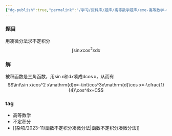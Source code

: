 ```yaml
---
{"dg-publish":true,"permalink":"/学习/资料库/题库/高等数学题库/exe-高等数学-00000008/","dgPassFrontmatter":true}
---
```


### 题目
用凑微分法求不定积分
$$\int\sin x\cos^2 x\mathrm{d}x$$
### 解
被积函数是三角函数，用$\sin x$和$\mathrm{d}x$凑成$\mathrm{d}\cos x$，从而有
$$\int\sin x\cos^2 x\mathrm{d}x=-\int\cos^3x\mathrm{d}\cos x=-\cfrac{1}{4}\cos^4x+C$$
### tag
- 高等数学
- 不定积分
- [[杂项/2023-11/函数不定积分凑微分法\|函数不定积分凑微分法]]